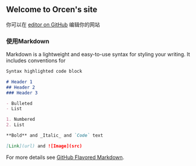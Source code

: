## Welcome to Orcen's site

你可以在 [editor on GitHub](https://github.com/oniya123/orcen/edit/gh-pages/README.md) 编辑你的网站


### 使用Markdown

Markdown is a lightweight and easy-to-use syntax for styling your writing. It includes conventions for

```markdown
Syntax highlighted code block

# Header 1
## Header 2
### Header 3

- Bulleted
- List

1. Numbered
2. List

**Bold** and _Italic_ and `Code` text

[Link](url) and ![Image](src)
```

For more details see [GitHub Flavored Markdown](https://guides.github.com/features/mastering-markdown/).
